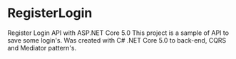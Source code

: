 # RegisterLogin
Register Login API with ASP.NET Core 5.0
This project is a sample of API to save some login's. 
Was created with C# .NET Core 5.0 to back-end, CQRS and Mediator pattern's.
